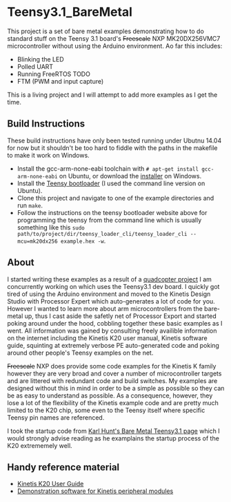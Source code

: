 # Teensy3.1_BareMetal

This project is a set of bare metal examples demonstrating how to do standard stuff on the Teensy 3.1 board's ~~Freescale~~ NXP MK20DX256VMC7 microcontroller without using the Arduino environment. Ao far this includes:
 - Blinking the LED 
 - Polled UART
 - Running FreeRTOS
TODO
 - FTM (PWM and input capture)

This is a living project and I will attempt to add more examples as I get the time.

## Build Instructions
These build instructions have only been tested running under Ubutnu 14.04 for now but it shouldn't be too hard to fiddle with the paths in the makefile to make it work on Windows.

 - Install the gcc-arm-none-eabi toolchain with `# apt-get install gcc-arm-none-eabi` on Ubuntu, or download the [installer](https://launchpad.net/gcc-arm-embedded/+download) on Windows.
 - Install the [Teensy bootloader](https://www.pjrc.com/teensy/loader.html) (I used the command line version on Ubuntu).
 - Clone this project and navigate to one of the example directories and run `make`.
 - Follow the instructions on the teensy bootloader website above for programming the teensy from the command line which is usually something like this `sudo path/to/project/dir/teensy_loader_cli/teensy_loader_cli --mcu=mk20dx256 example.hex -w`.

## About

I started writing these examples as a result of a [quadcopter project](https://github.com/stevegolton/Teensy3.1_Quadcopter) I am concurrently working on which uses the Teensy3.1 dev board. I quickly got tired of using the Arduino environment and moved to the Kinetis Design Studio with Processor Expert which auto-generates a lot of code for you. However I wanted to learn more about arm microcontrollers from the bare-metal up, thus I cast aside the safetly net of Processor Export and started poking around under the hood, cobbling together these basic examples as I went. All information was gained by consulting freely availible information on the internet including the Kinetis K20 user manual, Kinetis software guide, squinting at extremely verbose PE auto-generated code and poking around other people's Teensy examples on the net.

~~Freescale~~ NXP does provide some code examples for the Kinetis K family however they are very broad and cover a number of microcontroller targets and are littered with redundant code and build switches. My examples are designed without this in mind in order to be a simple as possible so they can be as easy to understand as possible. As a consequence, however, they lose a lot of the flexibility of the Kinetis example code and are pretty much limited to the K20 chip, some even to the Teensy itself where specific Teensy pin names are referenced.

I took the startup code from [Karl Hunt's Bare Metal Teensy3.1 page](http://www.seanet.com/~karllunt/bareteensy31.html) which I would strongly advise reading as he examplains the startup process of the K20 extrememely well.

## Handy reference material
 - [Kinetis K20 User Guide](http://cache.nxp.com/files/32bit/doc/ref_manual/K20P121M100SF2RM.pdf?fpsp=1&WT_TYPE=Reference%20Manuals&WT_VENDOR=FREESCALE&WT_FILE_FORMAT=pdf&WT_ASSET=Documentation&fileExt=.pdf)
 - [Demonstration software for Kinetis peripheral modules](http://cache.nxp.com/files/32bit/doc/quick_ref_guide/KQRUG.pdf)
